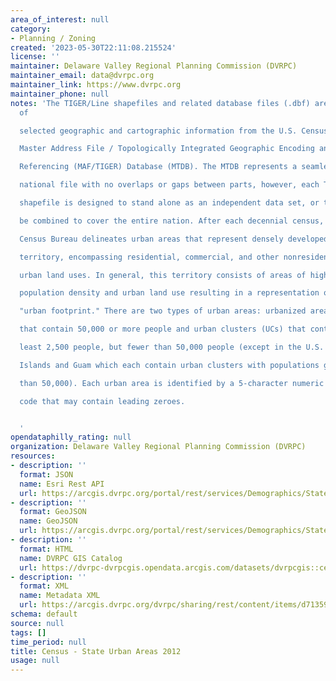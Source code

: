 ```yaml
---
area_of_interest: null
category:
- Planning / Zoning
created: '2023-05-30T22:11:08.215524'
license: ''
maintainer: Delaware Valley Regional Planning Commission (DVRPC)
maintainer_email: data@dvrpc.org
maintainer_link: https://www.dvrpc.org
maintainer_phone: null
notes: 'The TIGER/Line shapefiles and related database files (.dbf) are an extract
  of

  selected geographic and cartographic information from the U.S. Census Bureau''s

  Master Address File / Topologically Integrated Geographic Encoding and

  Referencing (MAF/TIGER) Database (MTDB). The MTDB represents a seamless

  national file with no overlaps or gaps between parts, however, each TIGER/Line

  shapefile is designed to stand alone as an independent data set, or they can

  be combined to cover the entire nation. After each decennial census, the

  Census Bureau delineates urban areas that represent densely developed

  territory, encompassing residential, commercial, and other nonresidential

  urban land uses. In general, this territory consists of areas of high

  population density and urban land use resulting in a representation of the

  "urban footprint." There are two types of urban areas: urbanized areas (UAs)

  that contain 50,000 or more people and urban clusters (UCs) that contain at

  least 2,500 people, but fewer than 50,000 people (except in the U.S. Virgin

  Islands and Guam which each contain urban clusters with populations greater

  than 50,000). Each urban area is identified by a 5-character numeric census

  code that may contain leading zeroes.


  '
opendataphilly_rating: null
organization: Delaware Valley Regional Planning Commission (DVRPC)
resources:
- description: ''
  format: JSON
  name: Esri Rest API
  url: https://arcgis.dvrpc.org/portal/rest/services/Demographics/StateUrbanAreas_2012/FeatureServer/0
- description: ''
  format: GeoJSON
  name: GeoJSON
  url: https://arcgis.dvrpc.org/portal/rest/services/Demographics/StateUrbanAreas_2012/FeatureServer/0/query?where=1=1&outsr=4326&outfields=*&f=geojson
- description: ''
  format: HTML
  name: DVRPC GIS Catalog
  url: https://dvrpc-dvrpcgis.opendata.arcgis.com/datasets/dvrpcgis::census-state-urban-areas-2012
- description: ''
  format: XML
  name: Metadata XML
  url: https://arcgis.dvrpc.org/dvrpc/sharing/rest/content/items/d71359c304644a84a0fc67081564e36d/info/metadata/metadata.xml?format=default
schema: default
source: null
tags: []
time_period: null
title: Census - State Urban Areas 2012
usage: null
---
```

